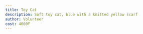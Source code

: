 ```yaml
---
title: Toy Cat
description: Soft toy cat, blue with a knitted yellow scarf 
author: Volunteer
cost: 4000₸
---
```


